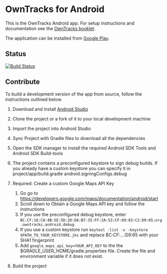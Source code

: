 OwnTracks for Android
=======

This is the OwnTracks Android app. 
For setup instructions and documentation see the [OwnTracks booklet](http://owntracks.org/booklet/features/android/).

The application can be installed from [Google Play](https://play.google.com/store/apps/details?id=org.owntracks.android). 

## Status
[![Build Status](https://travis-ci.org/owntracks/android.svg?branch=Android-v2.0.0)](https://travis-ci.org/owntracks/android)

## Contribute 
To build a development version of the app from source, follow the instructions outlined below. 

1. Download and install [Android Studio](http://developer.android.com/sdk/index.html)
2. Clone the project or a fork of it to your local development machine
3. Import the project into Android Studio
4. Sync Project with Gradle files to download all the dependencies
5. Open the SDK manager to install the required Android SDK Tools and Android SDK Build-tools
6. The project contains a preconfigured keystore to sign debug builds. If you already have a custom keystore you can specify it in project/app/build.gradle android.signingConfigs.debug
8. Required: Create a custom Google Maps API Key
	1. Go go to https://developers.google.com/maps/documentation/android/start
	2. Scroll down to Obtain a Google Maps API key and follow the instructions
	3. If you use the preconfigured debug keystore, enter ```BC:CF:16:C8:4B:5E:5D:2D:DA:B7:35:FF:2A:53:CF:89:83:C2:D9:65;org.owntracks.android.debug```
	4. If you use a custom keystore run ```keytool -list -v -keystore $PATH_TO_YOUR_KEYSTORE.jks``` and replace BC:CF:...:D9:65 with your SHA1 fingerprint
	5. Add `google_maps_api_key=YOUR_API_KEY` to the the $GRADLE_USER_HOME/gradle.properties file. Create the file and environment variable if it does not exist. 

10. Build the project
